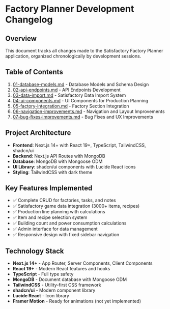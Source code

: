 # Factory Planner Development Changelog

## Overview
This document tracks all changes made to the Satisfactory Factory Planner application, organized chronologically by development sessions.

## Table of Contents
1. [01-database-models.md](./01-database-models.md) - Database Models and Schema Design
2. [02-api-endpoints.md](./02-api-endpoints.md) - API Endpoints Development
3. [03-data-import.md](./03-data-import.md) - Satisfactory Data Import System
4. [04-ui-components.md](./04-ui-components.md) - UI Components for Production Planning
5. [05-factory-integration.md](./05-factory-integration.md) - Factory Section Integration
6. [06-navigation-improvements.md](./06-navigation-improvements.md) - Navigation and Layout Improvements
7. [07-bug-fixes-improvements.md](./07-bug-fixes-improvements.md) - Bug Fixes and UX Improvements

## Project Architecture
- **Frontend**: Next.js 14+ with React 19+, TypeScript, TailwindCSS, shadcn/ui
- **Backend**: Next.js API Routes with MongoDB
- **Database**: MongoDB with Mongoose ODM
- **UI Library**: shadcn/ui components with Lucide React icons
- **Styling**: TailwindCSS with dark theme

## Key Features Implemented
- ✅ Complete CRUD for factories, tasks, and notes
- ✅ Satisfactory game data integration (3000+ items, recipes)
- ✅ Production line planning with calculations
- ✅ Item and recipe selection system
- ✅ Building count and power consumption calculations
- ✅ Admin interface for data management
- ✅ Responsive design with fixed sidebar navigation

## Technology Stack
- **Next.js 14+** - App Router, Server Components, Client Components
- **React 19+** - Modern React features and hooks
- **TypeScript** - Full type safety
- **MongoDB** - Document database with Mongoose ODM
- **TailwindCSS** - Utility-first CSS framework
- **shadcn/ui** - Modern component library
- **Lucide React** - Icon library
- **Framer Motion** - Ready for animations (not yet implemented)
